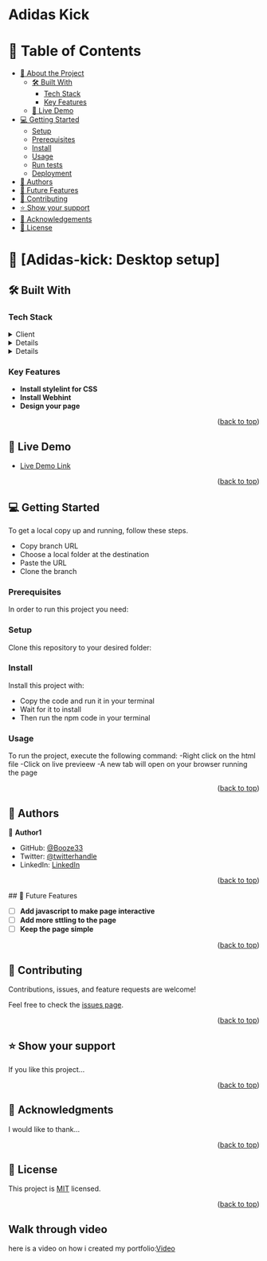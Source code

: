 # Adidas Kick
<a name="readme-top"></a>


<div align="center">
 

  

</div>

<!-- TABLE OF CONTENTS -->

# 📗 Table of Contents

- [📖 About the Project](#about-project)
  - [🛠 Built With](#built-with)
    - [Tech Stack](#tech-stack)
    - [Key Features](#key-features)
  - [🚀 Live Demo](#live-demo)
- [💻 Getting Started](#getting-started)
  - [Setup](#setup)
  - [Prerequisites](#prerequisites)
  - [Install](#install)
  - [Usage](#usage)
  - [Run tests](#run-tests)
  - [Deployment](#triangular_flag_on_post-deployment)
- [👥 Authors](#authors)
- [🔭 Future Features](#future-features)
- [🤝 Contributing](#contributing)
- [⭐️ Show your support](#support)
- [🙏 Acknowledgements](#acknowledgements)
- [📝 License](#license)

<!-- PROJECT DESCRIPTION -->

# 📖 [Adidas-kick: Desktop setup] <a name="about-project"></a>


## 🛠 Built With <a name="built-with"></a>

### Tech Stack <a name="tech-stack"></a>



<details>
  <summary>Client</summary>
  <ul>
    <li><a href="https://reactjs.org/">HTML and CSS</a></li>
  </ul>
</details>

<details>
  
  <ul>
    <li><a href="https://expressjs.com/">React.js</a></li>
    <li><a href="https://expressjs.com/">Tailwind CSS</a></li>
  </ul>
</details>

<details>

  <ul>
    <li><a href="https://www.postgresql.org/">Framer motionL</a></li>
  </ul>
</details>

<!-- Features -->

### Key Features <a name="key-features"></a>



- **Install stylelint for CSS**
- **Install Webhint**
- **Design your page**

<p align="right">(<a href="#readme-top">back to top</a>)</p>

<!-- LIVE DEMO -->

## 🚀 Live Demo <a name="live-demo"></a>



- [Live Demo Link]()

<p align="right">(<a href="#readme-top">back to top</a>)</p>

<!-- GETTING STARTED -->

## 💻 Getting Started <a name="getting-started"></a>

To get a local copy up and running, follow these steps.
- Copy branch URL
- Choose a local folder at the destination
- Paste the URL 
- Clone the branch

### Prerequisites

In order to run this project you need:

<!--
Example command:

```sh
 gem install rails
```
 -->

### Setup

Clone this repository to your desired folder:



### Install

Install this project with:
- Copy the code and run it in your terminal
- Wait for it to install
- Then run the npm code in your terminal


### Usage

To run the project, execute the following command:
-Right click on the html file
-Click on live previeew
-A new tab will open on your browser running the page

<p align="right">(<a href="#readme-top">back to top</a>)</p>

## 👥 Authors <a name="authors"></a>

👤 **Author1**

- GitHub: [@Booze33](https://github.com/Booze33)
- Twitter: [@twitterhandle](https://twitter.com/twitterhandle)
- LinkedIn: [LinkedIn](https://linkedin.com/in/linkedinhandle)

<p align="right">(<a href="#readme-top">back to top</a>)</p>
## 🔭 Future Features <a name="future-features"></a>

- [ ] **Add javascript to make page interactive**
- [ ] **Add more sttling to the page**
- [ ] **Keep the page simple**

<p align="right">(<a href="#readme-top">back to top</a>)</p>



## 🤝 Contributing <a name="contributing"></a>

Contributions, issues, and feature requests are welcome!

Feel free to check the [issues page](../../issues/).

<p align="right">(<a href="#readme-top">back to top</a>)</p>



## ⭐️ Show your support <a name="support"></a>



If you like this project...

<p align="right">(<a href="#readme-top">back to top</a>)</p>


## 🙏 Acknowledgments <a name="acknowledgements"></a>



I would like to thank...

<p align="right">(<a href="#readme-top">back to top</a>)</p>

## 📝 License <a name="license"></a>

This project is [MIT](./LICENSE) licensed.

<p align="right">(<a href="#readme-top">back to top</a>)</p>

## Walk through video

here is a video on how i created my portfolio:[Video](https://www.loom.com/share/ef6f79faaaaf4f22b27d619f594b3164)
